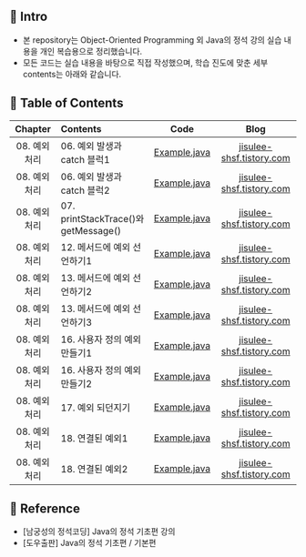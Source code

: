 ####
## 📌 Intro
- 본 repository는 Object-Oriented Programming 외 Java의 정석 강의 실습 내용을 개인 복습용으로 정리했습니다.
- 모든 코드는 실습 내용을 바탕으로 직접 작성했으며, 학습 진도에 맞춘 세부 contents는 아래와 같습니다.
####
## 📌 Table of Contents
|Chapter|Contents|Code|Blog|
|:---:|:---|:---:|:---:|
|08. 예외 처리|06. 예외 발생과 catch 블럭1|[Example.java](./chap_08/_06_Example1.java)|[jisulee-shsf.tistory.com](https://jisulee-shsf.tistory.com/315)|
|08. 예외 처리|06. 예외 발생과 catch 블럭2|[Example.java](./chap_08/_06_Example2.java)|[jisulee-shsf.tistory.com](https://jisulee-shsf.tistory.com/315)|
|08. 예외 처리|07. printStackTrace()와 getMessage()|[Example.java](./chap_08/_07_Example.java)|[jisulee-shsf.tistory.com](https://jisulee-shsf.tistory.com/318)|
|08. 예외 처리|12. 메서드에 예외 선언하기1|[Example.java](./chap_08/_12_Example.java)|[jisulee-shsf.tistory.com](https://jisulee-shsf.tistory.com/320)|
|08. 예외 처리|13. 메서드에 예외 선언하기2|[Example.java](./chap_08/_13_Example1.java)|[jisulee-shsf.tistory.com](https://jisulee-shsf.tistory.com/325)|
|08. 예외 처리|13. 메서드에 예외 선언하기3|[Example.java](./chap_08/_13_Example2.java)|[jisulee-shsf.tistory.com](https://jisulee-shsf.tistory.com/325)|
|08. 예외 처리|16. 사용자 정의 예외 만들기1|[Example.java](./chap_08/_16_Example1.java)|[jisulee-shsf.tistory.com](https://jisulee-shsf.tistory.com/321)|
|08. 예외 처리|16. 사용자 정의 예외 만들기2|[Example.java](./chap_08/_16_Example2.java)|[jisulee-shsf.tistory.com](https://jisulee-shsf.tistory.com/321)|
|08. 예외 처리|17. 예외 되던지기|[Example.java](./chap_08/_17_Example.java)|[jisulee-shsf.tistory.com](https://jisulee-shsf.tistory.com/321)|
|08. 예외 처리|18. 연결된 예외1|[Example.java](./chap_08/_18_Example1.java)|[jisulee-shsf.tistory.com](https://jisulee-shsf.tistory.com/322)|
|08. 예외 처리|18. 연결된 예외2|[Example.java](./chap_08/_18_Example2.java)|[jisulee-shsf.tistory.com](https://jisulee-shsf.tistory.com/322)|
####
## 📌 Reference
- [남궁성의 정석코딩] Java의 정석 기초편 강의
- [도우출판] Java의 정석 기초편 / 기본편
####
